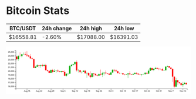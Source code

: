 # Bitcoin Stats

BTC/USDT|24h change|24h high|24h low|
|---|---|---|---|
|$16558.81|-2.60%|$17088.00|$16391.03|

<img src="./chart.svg">
